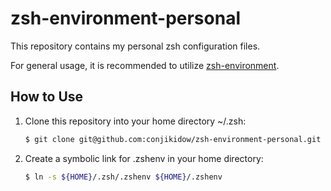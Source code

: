 # zsh-environment-personal
This repository contains my personal zsh configuration files.

For general usage, it is recommended to utilize [zsh-environment](https://github.com/conjikidow/zsh-environment.git).

## How to Use

1. Clone this repository into your home directory ~/.zsh:
   ```zsh
   $ git clone git@github.com:conjikidow/zsh-environment-personal.git ${HOME}/.zsh
   ```

2. Create a symbolic link for .zshenv in your home directory:
   ```zsh
   $ ln -s ${HOME}/.zsh/.zshenv ${HOME}/.zshenv
   ```

